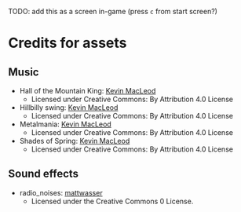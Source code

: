 TODO: add this as a screen in-game (press `c` from start screen?)

# Credits for assets

## Music

* Hall of the Mountain King: [Kevin MacLeod](https://incompetech.com/)
    * Licensed under Creative Commons: By Attribution 4.0 License
* Hillbilly swing: [Kevin MacLeod](https://incompetech.com/)
    * Licensed under Creative Commons: By Attribution 4.0 License
* Metalmania: [Kevin MacLeod](https://incompetech.com/)
    * Licensed under Creative Commons: By Attribution 4.0 License
* Shades of Spring: [Kevin MacLeod](https://incompetech.com/)
    * Licensed under Creative Commons: By Attribution 4.0 License

## Sound effects

* radio_noises: [mattwasser](https://freesound.org/people/mattwasser/sounds/58932/)
    * Licensed under the Creative Commons 0 License.

